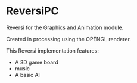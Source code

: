 ReversiPC
=========

Reversi for the Graphics and Animation module.

Created in processing using the OPENGL renderer.

This Reversi implementation features:

- A 3D game board
- music
- A basic AI
